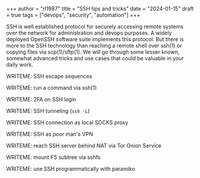 +++
author = "rl1987"
title = "SSH tips and tricks"
date = "2024-01-15"
draft = true
tags = ["devops", "security", "automation"]
+++

SSH is well established protocol for securely accessing remote systems over the 
network for administration and devops purposes. A widely deployed OpenSSH 
software suite implements this protocol. But there is more to the SSH technology
than reaching a remote shell over ssh(1) or copying files via scp(1)/sftp(1).
We will go through some lesser known, somewhat advanced tricks and use cases
that could be valuable in your daily work.

WRITEME: SSH escape sequences

WRITEME: run a command via ssh(1)

WRITEME: 2FA on SSH login

WRITEME: SSH tunneling (`ssh -L`)

WRITEME: SSH connection as local SOCKS proxy

WRITEME: SSH as poor man's VPN

WRITEME: reach SSH server behind NAT via Tor Onion Service

WRITEME: mount FS subtree via sshfs

WRITEME: use SSH programmatically with paramiko

